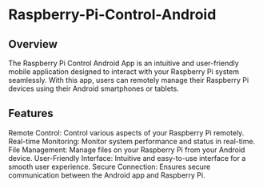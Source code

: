 # Raspberry-Pi-Control-Android

## Overview

The Raspberry Pi Control Android App is an intuitive and user-friendly mobile application designed to interact with your Raspberry Pi system seamlessly. With this app, users can remotely manage their Raspberry Pi devices using their Android smartphones or tablets.

## Features

Remote Control: Control various aspects of your Raspberry Pi remotely.
Real-time Monitoring: Monitor system performance and status in real-time.
File Management: Manage files on your Raspberry Pi from your Android device.
User-Friendly Interface: Intuitive and easy-to-use interface for a smooth user experience.
Secure Connection: Ensures secure communication between the Android app and Raspberry Pi.

